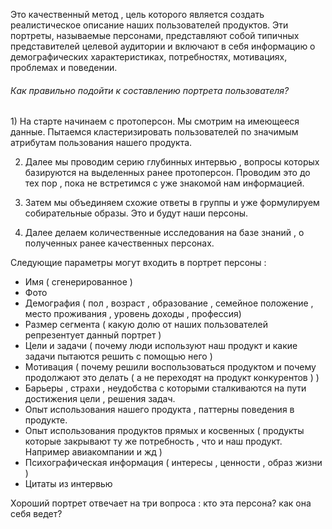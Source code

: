 Это качественный метод , цель которого является создать реалистическое описание наших пользователей продуктов. Эти портреты, называемые персонами, представляют собой типичных представителей целевой аудитории и включают в себя информацию о демографических характеристиках, потребностях, мотивациях, проблемах и поведении.

<h6>Как правильно подойти к составлению портрета пользователя? </h6>
1) На старте начинаем с протоперсон. Мы смотрим на имеющееся данные. Пытаемся кластеризировать  пользователей по значимым атрибутам пользования нашего продукта. 

2) Далее мы проводим серию глубинных интервью , вопросы которых базируются на выделенных ранее протоперсон. Проводим это до тех пор , пока не встретимся с уже знакомой нам информацией. 

3) Затем мы объединяем схожие ответы в группы и уже формулируем собирательные образы. Это и будут наши персоны. 

4) Далее делаем количественные исследования на базе знаний , о полученных ранее качественных персонах. 


Следующие параметры могут входить в портрет персоны : 
- Имя ( сгенерированное )
- Фото 
- Демография ( пол , возраст , образование , семейное положение , место проживания , уровень доходы , профессия)
- Размер сегмента ( какую долю от наших пользователей репрезентует данный портрет )
- Цели и задачи ( почему люди используют наш продукт и какие задачи пытаются решить с помощью него )
- Мотивация ( почему решили воспользоваться продуктом и почему продолжают это делать ( а не переходят на продукт конкурентов ) ) 
- Барьеры , страхи , неудобства с которыми сталкиваются на пути достижения цели , решения задач. 
- Опыт использования нашего продукта , паттерны поведения в продукте. 
- Опыт использования продуктов прямых и косвенных ( продукты которые закрывают ту же потребность , что и наш продукт. Например авиакомпании и жд )
- Психографическая информация ( интересы , ценности , образ жизни )
- Цитаты из интервью

Хороший портрет отвечает на три вопроса : кто эта персона? как она себя ведет?





